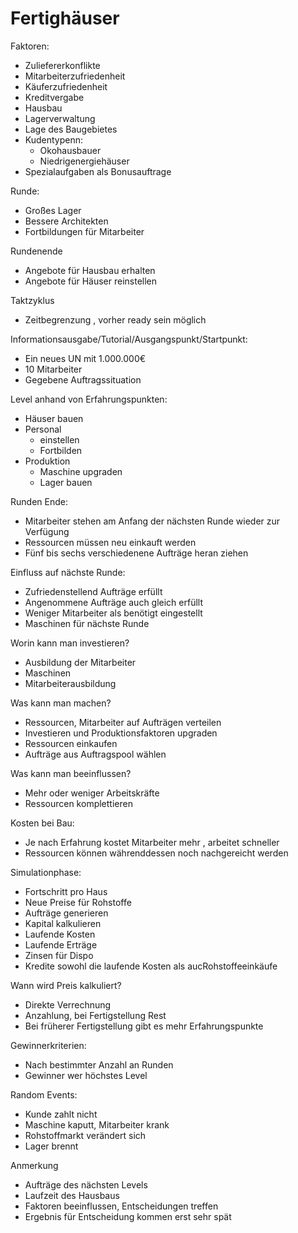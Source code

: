 # Fertighäuser

Faktoren:
 * Zuliefererkonflikte
 * Mitarbeiterzufriedenheit
 * Käuferzufriedenheit
 * Kreditvergabe
 * Hausbau
 * Lagerverwaltung
 * Lage des Baugebietes
 * Kudentypenn:
     * Okohausbauer
     * Niedrigenergiehäuser
 * Spezialaufgaben als Bonusauftrage

Runde:
 * Großes Lager
 * Bessere Architekten
 * Fortbildungen für Mitarbeiter

Rundenende
 * Angebote für Hausbau erhalten 
 * Angebote für Häuser reinstellen

Taktzyklus
 * Zeitbegrenzung , vorher ready sein möglich

Informationsausgabe/Tutorial/Ausgangspunkt/Startpunkt:
 * Ein neues UN mit 1.000.000€
 * 10 Mitarbeiter
 * Gegebene Auftragssituation

Level anhand von Erfahrungspunkten:
 * Häuser bauen
 * Personal
      * einstellen
      * Fortbilden
 * Produktion
      * Maschine upgraden 
      * Lager bauen
      
Runden Ende:
 * Mitarbeiter stehen am Anfang der nächsten Runde wieder zur Verfügung
 * Ressourcen müssen neu einkauft werden
 * Fünf bis sechs verschiedenene Aufträge heran ziehen

Einfluss auf nächste Runde:
 * Zufriedenstellend Aufträge erfüllt
 * Angenommene Aufträge auch gleich erfüllt
 * Weniger Mitarbeiter als benötigt eingestellt 
 * Maschinen für nächste Runde 

Worin kann man investieren?
 * Ausbildung der Mitarbeiter
 * Maschinen 
 * Mitarbeiterausbildung

Was kann man machen?
 * Ressourcen, Mitarbeiter auf Aufträgen verteilen
 * Investieren und Produktionsfaktoren upgraden
 * Ressourcen einkaufen
 * Aufträge aus Auftragspool wählen

Was kann man beeinflussen?
 * Mehr oder weniger Arbeitskräfte
 * Ressourcen komplettieren

Kosten bei Bau:
 * Je nach Erfahrung kostet Mitarbeiter mehr , arbeitet  schneller
 * Ressourcen können währenddessen noch nachgereicht werden

Simulationphase:
 * Fortschritt pro Haus
 * Neue Preise für Rohstoffe
 * Aufträge generieren
 * Kapital kalkulieren
 * Laufende Kosten
 * Laufende Erträge
 * Zinsen für Dispo
 * Kredite sowohl die laufende Kosten als aucRohstoffeeinkäufe

Wann wird Preis kalkuliert?
 * Direkte Verrechnung
 * Anzahlung, bei Fertigstellung Rest
 * Bei früherer Fertigstellung gibt es mehr Erfahrungspunkte

Gewinnerkriterien:
 * Nach bestimmter Anzahl an Runden
 * Gewinner wer höchstes Level

Random Events:
 * Kunde zahlt nicht
 * Maschine kaputt, Mitarbeiter krank
 * Rohstoffmarkt verändert sich
 * Lager brennt 

Anmerkung
 * Aufträge des nächsten Levels
 * Laufzeit des Hausbaus
 * Faktoren beeinflussen, Entscheidungen treffen
 * Ergebnis für Entscheidung kommen erst sehr spät
